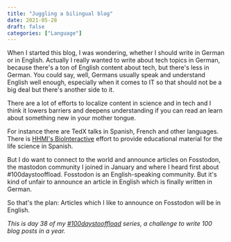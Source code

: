 ```yaml
---
title: "Juggling a bilingual blog"
date: 2021-05-28
draft: false
categories: ["Language"]
---
```

When I started this blog, I was wondering, whether I should write in German or in English.
Actually I really wanted to write about tech topics in German, because there's a ton
of English content about tech, but there's less in German. You could say, well, Germans usually speak and understand English well enough, especially when it comes
to IT so that should not be a big deal but there's another side to it.

There are a lot of efforts to localize content in science and in tech
and I think it lowers barriers and deepens understanding if you can read an learn about
something new in your mother tongue.

For instance there are TedX talks in Spanish, French and other languages. There is [HHMI's BioInteractive](https://www.biointeractive.org/es)
effort to provide educational material for the life science in Spanish.

But I do want to connect to the world and announce articles on Fosstodon, the mastodon community I joined in January and where I heard first about
#100daystooffload. Fosstodon is an English-speaking community. But it's kind of unfair
to announce an article in English which is finally written in German.

So that's the plan: Articles which I like to announce on Fosstodon will be in English.

_This is day 38 of my [#100daystooffload](https://100daystooffload.com/) series, a challenge to write 100 blog posts in a year._